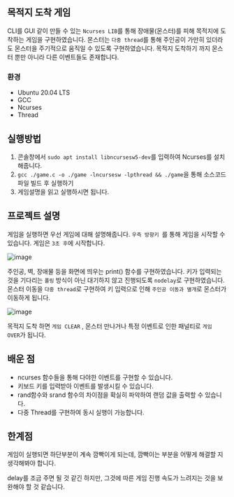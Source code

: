 ## 목적지 도착 게임
CLI를 GUI 같이 만들 수 있는 `Ncurses LIB`를 통해 장애물(몬스터)를 피해 목적지에 도착하는 게임을 구현하였습니다. 몬스터는 `다중 thread`를 통해 주인공이 가만히 있더라도 몬스터을 주기적으로 움직일 수 있도록 구현하였습니다. 목적지 도착하기 까지 몬스터 뿐만 아니라 다른 이벤트들도 존재합니다.

### 환경 
- Ubuntu 20.04 LTS
- GCC
- Ncurses
- Thread

## 실행방법
1. 콘솔창에서 `sudo apt install libncursesw5-dev`를 입력하여 Ncurses를 설치해줍니다.
2. `gcc ./game.c -o ./game -lncursesw -lpthread && ./game`을 통해 소스코드 파일 빌드 후 실행하기
3. 게임설명을 읽고 실행하시면 됩니다. 

## 프로젝트 설명
게임을 실행하면 우선 게임에 대해 설명해줍니다. `우측 방향키 `를 통해 게임을 시작할 수 있습니다.
게임은 `3초 후`에 시작합니다.

![image](https://user-images.githubusercontent.com/99601412/162448361-6a1289e7-f354-4d94-a8fc-8a8addafd8cc.png)

주인공, 벽, 장애물 등을 화면에 띄우는 print() 함수를 구현하였습니다.
키가 입력되는 것을 기다리는 `폴링` 방식이 아닌 대기하지 않고 진행되도록 `nodelay`로 구현하였습니다.
몬스터 이동을 `다중 thread`로 구현하여 키 입력으로 인해 `주인공 이동과 별개`로 몬스터가 이동하게 됩니다.



![image](https://user-images.githubusercontent.com/99601412/162448393-79bc6e1e-6c93-4269-ac0e-df87b3827912.png)

목적지 도착 하면 `게임 CLEAR` , 몬스터 만나거나 특정 이벤트로 인한 패널티로 `게임 OVER`가 됩니다.

## 배운 점
- ncurses 함수들을 통해 다야한 이벤트를 구현할 수 있습니다.
- 키보드 키를 입력받아 이벤트를 발생시킬 수 있습니다.
- rand함수와 srand 함수의 차이점을 확실히 파악하여 랜덤 값을 출력할 수 있습니다.
- 다중 Thread를 구현하여 동시 실행이 가능합니다.
## 한계점
게임이 실행되면 하단부분이 계속 깜빡이게 되는데, 깜빡이는 부분을 어떻게 해결할 지 생각해봐야 합니다.

delay를 조금 주면 될 것 같긴 하지만, 그것에 따른 게임 진행 속도가 느려지는 것을 보완해야 할 것 같습니다.
